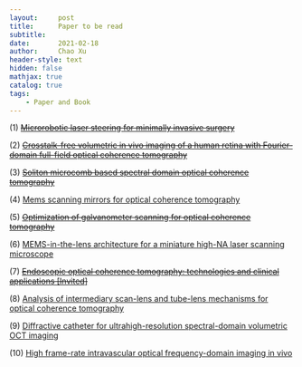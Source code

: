 ```yaml
---
layout:     post
title:      Paper to be read
subtitle:   
date:       2021-02-18
author:     Chao Xu
header-style: text
hidden: false
mathjax: true
catalog: true
tags:
    - Paper and Book
---
```


(1) [~~Microrobotic laser steering for minimally invasive surgery~~](https://robotics.sciencemag.org/content/6/50/eabd5476)

(2) ~~[Crosstalk-free volumetric in vivo imaging of a human retina with Fourier-domain full-field optical coherence tomography](https://www.osapublishing.org/boe/fulltext.cfm?uri=boe-10-12-6390&id=423370)~~

(3) ~~[Soliton microcomb based spectral domain optical coherence tomography](https://www.nature.com/articles/s41467-020-20404-9)~~

(4) [Mems scanning mirrors for optical coherence tomography](https://doi.org/10.3390/photonics8010006)

(5) ~~[Optimization of galvanometer scanning for optical coherence tomography](https://doi.org/10.1364/AO.54.005495)~~

(6) [MEMS-in-the-lens architecture for a miniature high-NA laser scanning microscope](http://dx.doi.org/10.1038/s41377-019-0167-5)

(7) ~~[Endoscopic optical coherence tomography: technologies and clinical applications [Invited]](http://dx.doi.org/10.1364/boe.8.002405)~~

(8) [Analysis of intermediary scan-lens and tube-lens mechanisms for optical coherence tomography](https://doi.org/10.1364/AO.55.000646)

(9) [Diffractive catheter for ultrahigh-resolution spectral-domain volumetric OCT imaging](https://www.ncbi.nlm.nih.gov/pmc/articles/PMC4259102/pdf/nihms-646105.pdf)

(10) [High frame-rate intravascular optical frequency-domain imaging in vivo](https://doi.org/10.1364/BOE.5.000223)
